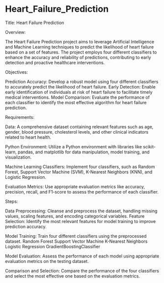 # Heart_Failure_Prediction

Title:
Heart Failure Prediction

Overview: 

The Heart Failure Prediction project aims to leverage Artificial Intelligence and Machine Learning techniques to predict the likelihood of heart failure based on a set of features. The project employs four different classifiers to enhance the accuracy and reliability of predictions, contributing to early detection and proactive healthcare interventions.

Objectives:

Prediction Accuracy: Develop a robust model using four different classifiers to accurately predict the likelihood of heart failure.
Early Detection: Enable early identification of individuals at risk of heart failure to facilitate timely medical interventions.
Model Comparison: Evaluate the performance of each classifier to identify the most effective algorithm for heart failure prediction.

Requirements:

Data: A comprehensive dataset containing relevant features such as age, gender, blood pressure, cholesterol levels, and other clinical indicators related to heart health.

Python Environment: Utilize a Python environment with libraries like scikit-learn, pandas, and matplotlib for data manipulation, model training, and visualization.

Machine Learning Classifiers: Implement four classifiers, such as Random Forest, Support Vector Machine (SVM), K-Nearest Neighbors (KNN), and Logistic Regression.

Evaluation Metrics: Use appropriate evaluation metrics like accuracy, precision, recall, and F1-score to assess the performance of each classifier.


Steps:

Data Preprocessing: Cleanse and preprocess the dataset, handling missing values, scaling features, and encoding categorical variables.
Feature Selection: Identify the most relevant features for model training to improve prediction accuracy.

Model Training: Train four different classifiers using the preprocessed dataset.
        Random Forest
        Support Vector Machine
        K-Nearest Neighbors
        Logistic Regression
        GradientBoostingClassifier

Model Evaluation: Assess the performance of each model using appropriate evaluation metrics on the testing dataset.

Comparison and Selection: Compare the performance of the four classifiers and select the most effective one based on the evaluation metrics.

